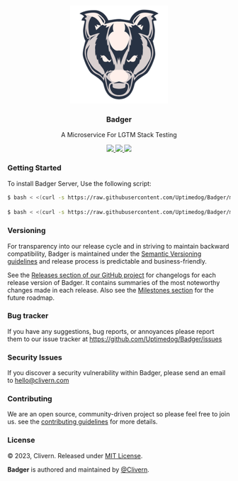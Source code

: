 <p align="center">
    <img alt="Badger Logo" src="/static/logo.png?v=0.4.0" width="220" />
    <h3 align="center">Badger</h3>
    <p align="center">A Microservice For LGTM Stack Testing</p>
    <p align="center">
        <a href="https://github.com/Uptimedog/Badger/actions/workflows/api.yml">
            <img src="https://github.com/Uptimedog/Badger/actions/workflows/api.yml/badge.svg">
        </a>
        <a href="https://github.com/Uptimedog/Badger/releases">
            <img src="https://img.shields.io/badge/Version-v0.4.0-red.svg">
        </a>
        <a href="https://github.com/Uptimedog/Badger/blob/main/LICENSE">
            <img src="https://img.shields.io/badge/LICENSE-MIT-grey.svg">
        </a>
    </p>
</p>


### Getting Started

To install Badger Server, Use the following script:

```zsh
$ bash < <(curl -s https://raw.githubusercontent.com/Uptimedog/Badger/main/deployment/ubuntu/install.sh)

$ bash < <(curl -s https://raw.githubusercontent.com/Uptimedog/Badger/main/deployment/ubuntu/upgrade.sh)
```

### Versioning

For transparency into our release cycle and in striving to maintain backward compatibility, Badger is maintained under the [Semantic Versioning guidelines](https://semver.org/) and release process is predictable and business-friendly.

See the [Releases section of our GitHub project](https://github.com/Uptimedog/Badger/releases) for changelogs for each release version of Badger. It contains summaries of the most noteworthy changes made in each release. Also see the [Milestones section](https://github.com/Uptimedog/Badger/milestones) for the future roadmap.


### Bug tracker

If you have any suggestions, bug reports, or annoyances please report them to our issue tracker at https://github.com/Uptimedog/Badger/issues


### Security Issues

If you discover a security vulnerability within Badger, please send an email to [hello@clivern.com](mailto:hello@clivern.com)


### Contributing

We are an open source, community-driven project so please feel free to join us. see the [contributing guidelines](CONTRIBUTING.md) for more details.


### License

© 2023, Clivern. Released under [MIT License](https://opensource.org/licenses/mit-license.php).

**Badger** is authored and maintained by [@Clivern](http://github.com/Clivern).
